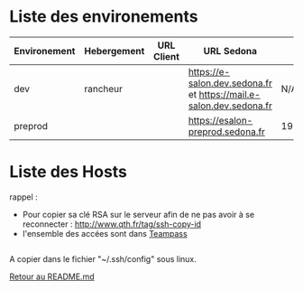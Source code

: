 Liste des environements
=============

 Environement | Hebergement | URL Client | URL Sedona | IP | Déploiement
---|---|---|---|---|---
 dev | rancheur |  | https://e-salon.dev.sedona.fr et https://mail.e-salon.dev.sedona.fr | N/A | Via GitLab 
 preprod |  | | https://esalon-preprod.sedona.fr | 195.154.173.149 | via AWX  



Liste des Hosts 
=============

rappel :
- Pour copier sa clé RSA sur le serveur afin de ne pas avoir à se reconnecter :  http://www.qth.fr/tag/ssh-copy-id
- l'ensemble des accées sont dans [Teampass](https://teampass.sedonaintra.lan/index.php?page=items)

```

```

A copier dans le fichier "~/.ssh/config" sous linux.

[Retour au README.md](../../../../README.md)
